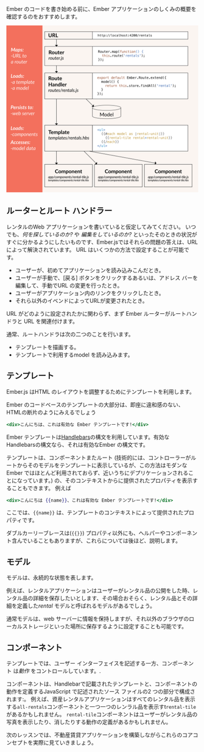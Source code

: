 Ember のコードを書き始める前に、Ember アプリケーションのしくみの概要を確認するのをおすすめします。

![Ember コア　コンセプト](../../images/ember-core-concepts/ember-core-concepts.png)

## ルーターとルート ハンドラー

レンタルのWeb アプリケーションを書いていると仮定してみてください。 いつでも、*何を探しているのか?* や *編集をしているのか?* といったそのときの状況がすぐに分かるようにしたいものです、Ember.jsではそれらの問題の答えは、URLによって解決されています。 URL はいくつかの方法で設定することが可能です。

* ユーザーが、初めてアプリケーションを読み込みこんだとき。
* ユーザーが手動で、[戻る] ボタンをクリックするあるいは、アドレス バーを編集して、手動でURL の変更を行ったとき。
* ユーザーがアプリケーション内のリンクをクリックしたとき。
* それら以外のイベンドによってURLが変更されたとき。

URL がどのように設定されたかに関わらず、まず Ember ルーターがルートハンドラと URL を関連付けます。

通常、ルートハンドラは次の二つのことを行います。

* テンプレートを描画する。
* テンプレートで利用するmodel を読み込みます。

## テンプレート

Ember.js はHTML のレイアウトを調整するためにテンプレートを利用します。

Ember のコードベースのテンプレートの大部分は、即座に違和感のない、HTMLの断片のようにみえるでしょう

```handlebars
<div>こんにちは、これは有効な Ember テンプレートです!</div>
```

Ember テンプレートは[Handlebars](http://handlebarsjs.com)の構文を利用しています。有効なHandlebarsの構文なら、それは有効なEmber の構文です。

テンプレートは、コンポーネントまたルート (技術的には、コントローラーがルートからそのモデルをテンプレートに表示しているが、この方法はモダンな Ember ではほとんど利用されておらず、近いうちにデプリケーションされることになっています。) の、そのコンテキストからに提供されたプロパティを表示することもできます。 例えば

```handlebars
<div>こんにちは {{name}}、これは有効な Ember テンプレートです!</div>
```

ここでは、`{{name}}` は、テンプレートのコンテキストによって提供されたプロパティです。

ダブルカーリーブレースは(`{{}}`) プロパティ以外にも、ヘルパーやコンポーネント含んでいることもありますが、これらについては後ほど、説明します。

## モデル

モデルは、永続的な状態を表します。

例えば、レンタルアプリケーションはユーザーがレンタル品の公開をした時、レンタル品の詳細を保存したいとします、その場合おそらく、レンタル品とその詳細を定義した*rental* モデルと呼ばれるモデルがあるでしょう。

通常モデルは、web サーバーに情報を保持しますが、それ以外のブラウザのローカルストレージといった場所に保存するように設定することも可能です。

## コンポーネント

テンプレートでは、ユーザー インターフェイスを記述する一方、コンポーネント は*動作* をコントロールしています。.

コンポーネントは、Handlebarで記載されたテンプレートと、コンポーネントの動作を定義するJavaScript で記述されたソース ファイルの2 つの部分で構成されます:。 例えば、資産レンタルアプリケーションはすべてのレンタル品を表示する`all-rentals`コンポーネントと一つ一つのレンラル品を表示すt`rental-tile`があるかもしれません。 `rental-tile`コンポーネントはユーザーがレンタル品の写真を表示したり、消したりする動作の定義があるかもしれません。

次のレッスンでは、不動産賃貸アプリケーションを構築しながらこれらのコアコンセプトを実際に見ていきましょう。